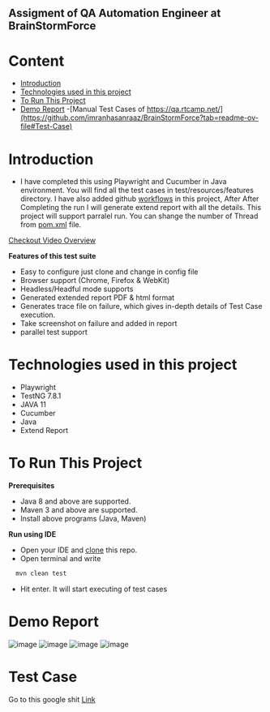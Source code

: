 ## Assigment of QA Automation Engineer at BrainStormForce

# Content
- [Introduction](https://github.com/imranhasanraaz/BrainStormForce?tab=readme-ov-file#introduction)
- [Technologies used in this project](https://github.com/imranhasanraaz/BrainStormForce?tab=readme-ov-file#technologies-used-in-this-project)
- [To Run This Project](https://github.com/imranhasanraaz/BrainStormForce?tab=readme-ov-file#to-run-this-project)
- [Demo Report](https://github.com/imranhasanraaz/BrainStormForce?tab=readme-ov-file#demo-report)
-[Manual Test Cases of https://qa.rtcamp.net/](https://github.com/imranhasanraaz/BrainStormForce?tab=readme-ov-file#Test-Case)

# Introduction
- I have completed this using Playwright and Cucumber in Java environment. You will find all the test cases in test/resources/features directory. I have also added github [workflows](https://github.com/imranhasanraaz/BrainStormForce/actions) in this project, After After Completing the run I will generate extend report with all the details.
This project will support parralel run. You can shange the number of Thread from [pom.xml](https://github.com/imranhasanraaz/BrainStormForce/blob/main/pom.xml) file.

[Checkout Video Overview](https://app.claap.io/lexigra/c-2ECn5lHQUB-EIrmnrfRZK43)

**Features of this test suite**
- Easy to configure just clone and change in config file
- Browser support (Chrome, Firefox & WebKit)
- Headless/Headful mode supports
- Generated extended report PDF & html format
- Generates trace file on failure, which gives in-depth details of Test Case execution.
- Take screenshot on failure and added in report
- parallel test support

# Technologies used in this project
- Playwright
- TestNG 7.8.1
- JAVA 11
- Cucumber
- Java
- Extend Report

# To Run This Project
**Prerequisites**
- Java 8 and above are supported.
- Maven 3 and above are supported.
- Install above programs (Java, Maven)

**Run using IDE**
- Open your IDE and [clone](https://github.com/imranhasanraaz/BrainStormForce.git) this repo. 
- Open terminal and write 
```bash
  mvn clean test
``` 
- Hit enter. It will start executing of test cases


# Demo Report
![image](https://github.com/imranhasanraaz/BrainStormForce/assets/110620143/34258bf5-ebdb-47cf-9569-eb37ca94ad3f)
![image](https://github.com/imranhasanraaz/BrainStormForce/assets/110620143/68fd2b21-112e-48a9-92be-1d0dabcbf200)
![image](https://github.com/imranhasanraaz/BrainStormForce/assets/110620143/a9b192d9-54cd-466b-a6cb-512fddf3b707)
![image](https://github.com/imranhasanraaz/BrainStormForce/assets/110620143/a411d787-e8c4-4979-adb5-805bed7f5511)

# Test Case
Go to this google shit [Link](https://docs.google.com/spreadsheets/d/1sqr0bBRLMbYgvwgaS_rRCRS6wHz19Fa2V46cltPdbY8/edit#gid=0)
